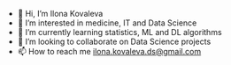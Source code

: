 - 👋 Hi, I’m Ilona Kovaleva
- 👀 I’m interested in medicine, IT and Data Science
- 🌱 I’m currently learning statistics, ML and DL algorithms
- 💞️ I’m looking to collaborate on Data Science projects
- 📫 How to reach me ilona.kovaleva.ds@gmail.com

<!---
iloncka/iloncka is a ✨ special ✨ repository because its `README.md` (this file) appears on your GitHub profile.
You can click the Preview link to take a look at your changes.
--->
